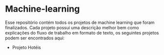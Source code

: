 # Machine-learning
Esse repositório contém todos os projetos de machine learning que foram finalizados.
Cada projeto possui uma descrição melhor bem como explicações do fluxo de trabalho em formato de texto, os seguintes projetos podem ser encontrados aqui:  
*  Projeto Hotéis

